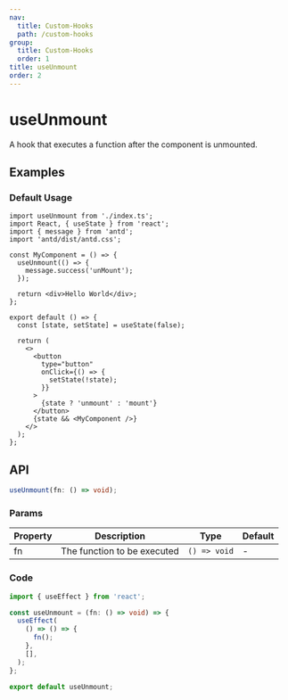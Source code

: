 ```yaml
---
nav:
  title: Custom-Hooks
  path: /custom-hooks
group:
  title: Custom-Hooks
  order: 1
title: useUnmount
order: 2
---
```


# useUnmount

A hook that executes a function after the component is unmounted.

## Examples

### Default Usage

```tsx
import useUnmount from './index.ts';
import React, { useState } from 'react';
import { message } from 'antd';
import 'antd/dist/antd.css';

const MyComponent = () => {
  useUnmount(() => {
    message.success('unMount');
  });

  return <div>Hello World</div>;
};

export default () => {
  const [state, setState] = useState(false);

  return (
    <>
      <button
        type="button"
        onClick={() => {
          setState(!state);
        }}
      >
        {state ? 'unmount' : 'mount'}
      </button>
      {state && <MyComponent />}
    </>
  );
};
```

## API

```typescript
useUnmount(fn: () => void);
```

### Params

| Property | Description                 | Type         | Default |
| -------- | --------------------------- | ------------ | ------- |
| fn       | The function to be executed | `() => void` | -       |

### Code

```ts
import { useEffect } from 'react';

const useUnmount = (fn: () => void) => {
  useEffect(
    () => () => {
      fn();
    },
    [],
  );
};

export default useUnmount;
```
